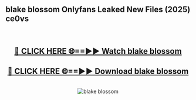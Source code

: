 <h2>blake blossom Onlyfans Leaked New Files (2025) ce0vs</h2>
<br>
<div align="center">
<h2><a href="https://mediafiles.top/blake_blossom&ref=git" rel="nofollow">🔴 CLICK HERE 🌐==►► Watch blake blossom</a></h2>
<h2><a href="https://mediafiles.top/blake_blossom&ref=git" rel="nofollow">🔴 CLICK HERE 🌐==►► Download blake blossom</a></h2>
<br>
<a href="https://mediafiles.top/blake_blossom&ref=git" rel="nofollow" data-target="animated-image.originalLink"><img src="https://i.ibb.co.com/xMMVF88/686577567.gif" alt="blake blossom" style="max-width: 100%; display: inline-block;" data-target="animated-image.originalImage"></a>
</div>
<br>
<br>